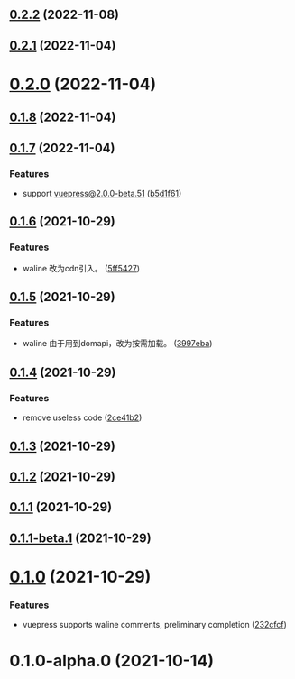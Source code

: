 ## [0.2.2](https://github.com/xinlei3166/vuepress-plugin-waline/compare/v0.2.1...v0.2.2) (2022-11-08)



## [0.2.1](https://github.com/xinlei3166/vuepress-plugin-waline/compare/v0.2.0...v0.2.1) (2022-11-04)



# [0.2.0](https://github.com/xinlei3166/vuepress-plugin-waline/compare/v0.1.8...v0.2.0) (2022-11-04)



## [0.1.8](https://github.com/xinlei3166/vuepress-plugin-waline/compare/v0.1.7...v0.1.8) (2022-11-04)



## [0.1.7](https://github.com/xinlei3166/vuepress-plugin-waline/compare/v0.1.6...v0.1.7) (2022-11-04)


### Features

* support vuepress@2.0.0-beta.51 ([b5d1f61](https://github.com/xinlei3166/vuepress-plugin-waline/commit/b5d1f618eaffe90675f475ff7e8afcfde99a0c30))



## [0.1.6](https://github.com/xinlei3166/vuepress-plugin-waline/compare/v0.1.5...v0.1.6) (2021-10-29)


### Features

* waline 改为cdn引入。 ([5ff5427](https://github.com/xinlei3166/vuepress-plugin-waline/commit/5ff54270a17e1f9013decb038cd4919ec763f4e5))



## [0.1.5](https://github.com/xinlei3166/vuepress-plugin-waline/compare/v0.1.4...v0.1.5) (2021-10-29)


### Features

* waline 由于用到domapi，改为按需加载。 ([3997eba](https://github.com/xinlei3166/vuepress-plugin-waline/commit/3997eba9e8b367d031f13893176fa8908efd6def))



## [0.1.4](https://github.com/xinlei3166/vuepress-plugin-waline/compare/v0.1.3...v0.1.4) (2021-10-29)


### Features

* remove useless code ([2ce41b2](https://github.com/xinlei3166/vuepress-plugin-waline/commit/2ce41b20155999cdf5b5abe6d49de78ab4673ec1))



## [0.1.3](https://github.com/xinlei3166/vuepress-plugin-waline/compare/v0.1.2...v0.1.3) (2021-10-29)



## [0.1.2](https://github.com/xinlei3166/vuepress-plugin-waline/compare/v0.1.1...v0.1.2) (2021-10-29)



## [0.1.1](https://github.com/xinlei3166/vuepress-plugin-waline/compare/v0.1.1-beta.1...v0.1.1) (2021-10-29)



## [0.1.1-beta.1](https://github.com/xinlei3166/vuepress-plugin-waline/compare/v0.1.0...v0.1.1-beta.1) (2021-10-29)



# [0.1.0](https://github.com/xinlei3166/vuepress-plugin-waline/compare/v0.1.0-alpha.0...v0.1.0) (2021-10-29)


### Features

* vuepress supports waline comments, preliminary completion ([232cfcf](https://github.com/xinlei3166/vuepress-plugin-waline/commit/232cfcfb8820bd095532e78a5df23183f2be28ce))



# 0.1.0-alpha.0 (2021-10-14)



